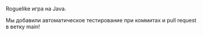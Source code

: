 Roguelike игра на Java.

Мы добавили автоматическое тестирование при коммитах и pull request в ветку main!

